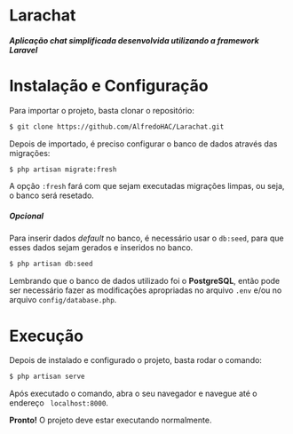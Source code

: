 # Larachat

##### Aplicação chat simplificada desenvolvida utilizando a framework Laravel

# Instalação e Configuração

Para importar o projeto, basta clonar o repositório:
```bash
$ git clone https://github.com/AlfredoHAC/Larachat.git
```
Depois de importado, é preciso configurar o banco de dados através das migrações:
```bash
$ php artisan migrate:fresh
```
A opção `:fresh` fará com que sejam executadas migrações limpas, ou seja, o banco será resetado.

##### Opcional

Para inserir dados *default* no banco, é necessário usar o `db:seed`, para que esses dados sejam gerados e inseridos no banco.
```bash
$ php artisan db:seed
```

Lembrando que o banco de dados utilizado foi o **PostgreSQL**, então pode ser necessário fazer as modificações apropriadas no arquivo `.env` e/ou no arquivo `config/database.php`.

# Execução

Depois de instalado e configurado o projeto, basta rodar o comando:
```bash
$ php artisan serve
```
Após executado o comando, abra o seu navegador e navegue até o endereço ` localhost:8000`.

**Pronto!** O projeto deve estar executando normalmente.
